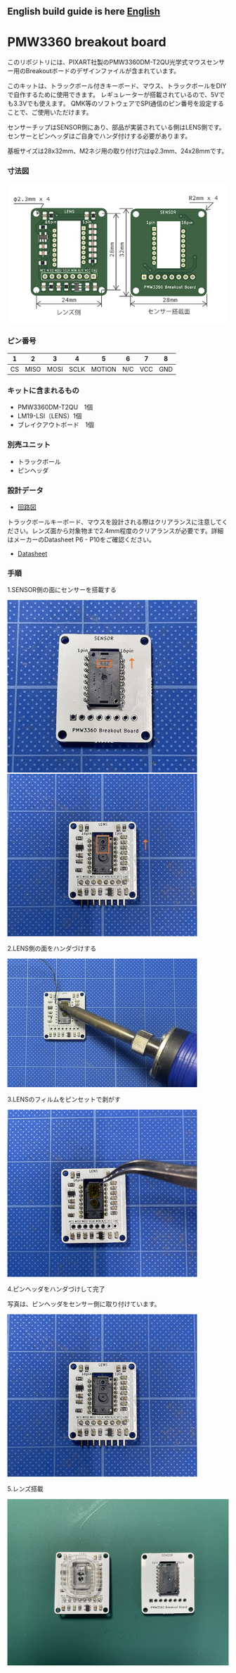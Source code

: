 ## English build guide is here [English](README_en.md)

# PMW3360 breakout board

このリポジトリには、PIXART社製のPMW3360DM-T2QU光学式マウスセンサー用のBreakoutボードのデザインファイルが含まれています。

このキットは、トラックボール付きキーボード、マウス、トラックボールをDIYで自作するために使用できます。
レギュレーターが搭載されているので、5Vでも3.3Vでも使えます。
QMK等のソフトウェアでSPI通信のピン番号を設定することで、ご使用いただけます。

センサーチップはSENSOR側にあり、部品が実装されている側はLENS側です。センサーとピンヘッダはご自身でハンダ付けする必要があります。

基板サイズは28x32mm、M2ネジ用の取り付け穴はφ2.3mm、24x28mmです。<br>

### 寸法図
![](img/pmw3360dimension_ja.jpeg)

### ピン番号
|1|2|3|4|5|6|7|8|
|-|-|-|-|-|-|-|-|
|CS|MISO|MOSI|SCLK|MOTION|N/C|VCC|GND|

### キットに含まれるもの
- PMW3360DM-T2QU　1個
- LM19-LSI（LENS）1個
- ブレイクアウトボード　1個

### 別売ユニット
- トラックボール
- ピンヘッダ

### 設計データ
- [回路図](https://github.com/monkeypad/pmw3360-breakout/blob/main/pcb/pmw3360.pdf)

トラックボールキーボード、マウスを設計される際はクリアランスに注意してください。レンズ面から対象物まで2.4mm程度のクリアランスが必要です。詳細はメーカーのDatasheet P6 - P10をご確認ください。
- [Datasheet](https://d3s5r33r268y59.cloudfront.net/datasheets/9604/2017-05-07-18-19-11/PMS0058-PMW3360DM-T2QU-DS-R1.50-26092016._20161202173741.pdf)

### 手順
1.SENSOR側の面にセンサーを搭載する

![](img/monkeypad_6_02.jpeg)  
![](img/monkeypad_6_02_2.jpeg)  

2.LENS側の面をハンダづけする

![](img/monkeypad_6_03.jpeg) 

3.LENSのフィルムをピンセットで剥がす

![](img/monkeypad_6_04.jpeg)  

4.ピンヘッダをハンダづけして完了

写真は、ピンヘッダをセンサー側に取り付けています。

![](img/monkeypad_6_05.jpeg)  

5.レンズ搭載

![](img/monkeypad_6_06.jpeg)  
